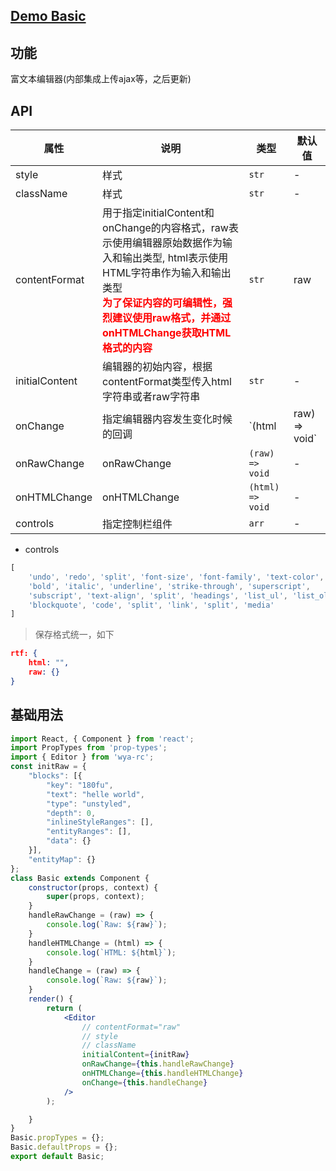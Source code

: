 ## [Demo Basic](https://wya-team.github.io/wya-rc/dist/web/editor/Basic.html)
## 功能
富文本编辑器(内部集成上传ajax等，之后更新)

## API

属性 | 说明 | 类型 | 默认值
---|---|---|---
style | 样式 | `str` | -
className | 样式 | `str` | -
contentFormat | 用于指定initialContent和onChange的内容格式，raw表示使用编辑器原始数据作为输入和输出类型, html表示使用HTML字符串作为输入和输出类型 <b style="color: red"><br />为了保证内容的可编辑性，强烈建议使用raw格式，并通过onHTMLChange获取HTML格式的内容</b>  | `str` | raw
initialContent | 编辑器的初始内容，根据contentFormat类型传入html字符串或者raw字符串 | `str` | -
onChange | 指定编辑器内容发生变化时候的回调 | `(html | raw) => void` | -
onRawChange | onRawChange | `(raw) => void` | -
onHTMLChange | onHTMLChange | `(html) => void` | -
controls | 指定控制栏组件 | `arr` | -
- controls

```js
[
	'undo', 'redo', 'split', 'font-size', 'font-family', 'text-color',
	'bold', 'italic', 'underline', 'strike-through', 'superscript',
	'subscript', 'text-align', 'split', 'headings', 'list_ul', 'list_ol',
	'blockquote', 'code', 'split', 'link', 'split', 'media'
]
```
> 保存格式统一，如下

```json
rtf: {
	html: "",
	raw: {}
}
```
## 基础用法

```jsx
import React, { Component } from 'react';
import PropTypes from 'prop-types';
import { Editor } from 'wya-rc';
const initRaw = {
	"blocks": [{
		"key": "180fu",
		"text": "helle world",
		"type": "unstyled",
		"depth": 0,
		"inlineStyleRanges": [],
		"entityRanges": [],
		"data": {}
	}],
	"entityMap": {}
};
class Basic extends Component {
	constructor(props, context) {
		super(props, context);
	}
	handleRawChange = (raw) => {
		console.log(`Raw: ${raw}`);
	}
	handleHTMLChange = (html) => {
		console.log(`HTML: ${html}`);
	}
	handleChange = (raw) => {
		console.log(`Raw: ${raw}`);
	}
	render() {
		return (
			<Editor 
				// contentFormat="raw"
				// style
				// className
				initialContent={initRaw}
				onRawChange={this.handleRawChange}
				onHTMLChange={this.handleHTMLChange}
				onChange={this.handleChange}
			/>
		);

	}
}
Basic.propTypes = {};
Basic.defaultProps = {};
export default Basic;

```